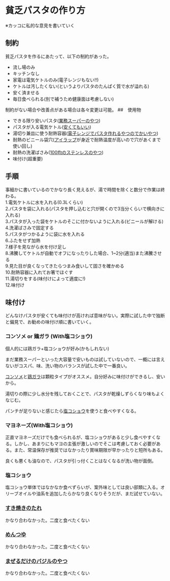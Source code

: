 # 貧乏パスタの作り方
※カッコに私的な意見を書いていく
## 制約
貧乏パスタを作るにあたって、以下の制約があった。
- 流し場のみ
- キッチンなし
- 家電は電気ケトルのみ(電子レンジもない!!)
- ケトルは汚したくない(というよりパスタのたんぱく質で水が溢れる)
- 安く済ませる
- 毎日食べられる(別で補うため健康面は考慮しない)

制約がない場合や改善点がある場合は各々変更は可能。
##　使用物
- できる限り安いパスタ([業務スーパーのやつ](https://www.gyomusuper.jp/onlineshop/products/detail/7529))
- パスタが入る電気ケトル([安くてもいい](https://amzn.asia/d/8pdgmhG))
- 湯切り兼皿に使う耐熱容器([電子レンジでパスタ作れるやつのでかいやつ](https://amzn.asia/d/jj1V8sK))
- 耐熱のビニール袋穴([アイラップ](https://www.imcjpn.co.jp/product/a/001_001.html)が身近で耐熱温度が高いので穴があくまで使い回し)
- 耐熱の洗濯ばさみ([100均のステンレスのやつ](https://netshop.cando-web.co.jp/view/item/000000002820))
- 味付け(超重要)
## 手順
事細かに書いているのでかなり長く見えるが、湯で時間を除くと数分で作業は終わる。  
1.電気ケトルに水を入れる(0.3Lくらい)  
2.パスタを袋に入れる(パスタを押し込むと穴が開くので3当分くらいで横向きに入れる)  
3.パスタが入った袋をケトルのそこに付かないように入れる(ビニールが解ける)  
4.洗濯ばさみで固定する  
5.パスタがつかるように袋に水を入れる  
6.ふたをせず加熱  
7.様子を見ながら水を付け足し  
8.沸騰してケトルが自動でオフになったりした場合、1~2分(適当)また沸騰させる  
9.見た目が良くなってきたらつまみ食いして固さを確かめる  
10.耐熱容器に入れてお箸でほぐす  
11.湯切りをする(味付けによって適度に!)  
12.味付け  

## 味付け
どんなけパスタが安くても味付けが高ければ意味がない。実際に試した中で独断と偏見で、お勧めの味付け順に書いていく。
### コンソメ or 鶏ガラ (With塩コショウ)
個人的には鶏ガラ+塩コショウが好み(かもしれない)

まだ業務スーパーといった大容量で安いものは試していないので、一概には言えないがコスパ、味、洗い物のバランスが試した中で一番良い。

[コンソメ](https://www.ajinomoto.co.jp/products/detail/?ProductName=consomme_3)と[鶏ガラ](https://www.sbfoods.co.jp/products/detail/17979.html)は顆粒タイプがオススメ。自分好みに味付けができるし、安いから。

湯切りの際に少し水分を残しておくことで、パスタが乾燥しずらくなり味もよくなじむ。

パンチが足りないと感じたら[塩コショウ](https://www.sbfoods.co.jp/products/detail/15764.html)を使うと食べやすくなる。

### マヨネーズ(With塩コショウ)
正直マヨネーズだけでも食べられるが、塩コショウがあると少し食べやすくなる。しかし、あまりにもマヨの主張が激しいのでそこは考慮しておく必要がある。また、常温保存が推奨ではなかったり賞味期限が早かったりと短所もある。

良くも悪くも油なので、パスタが引っ付くことはなくなるが洗い物が面倒。

### 塩コショウ
塩コショウ単体ではなかなか食べずらいが、案外味としては良い部類に入る。オリーブオイルや油系を追加したらかなり良くなりそうだが、まだ試せていない。

### [すき焼きのたれ](https://www.ebarafoods.com/sp/sukiyaki/)
かなり合わなかった。二度と食べたくない
### [めんつゆ](https://www.ichibiki.co.jp/product/tsuyu-sauce/20119_1/)
かなり合わなかった。二度と食べたくない
### [まぜるだけのバジルのやつ](https://www.pietro.co.jp/products/detail/283)
かなり合わなかった。二度と食べたくない
